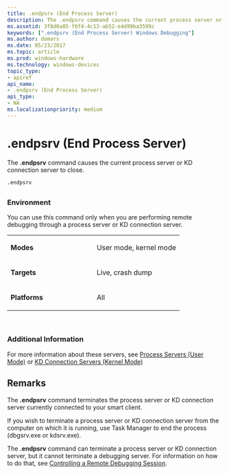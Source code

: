 ```yaml
---
title: .endpsrv (End Process Server)
description: The .endpsrv command causes the current process server or KD connection server to close.
ms.assetid: 3f8d0a85-f0f4-4c13-ab52-e4d99ba3599c
keywords: [".endpsrv (End Process Server) Windows Debugging"]
ms.author: domars
ms.date: 05/23/2017
ms.topic: article
ms.prod: windows-hardware
ms.technology: windows-devices
topic_type:
- apiref
api_name:
- .endpsrv (End Process Server)
api_type:
- NA
ms.localizationpriority: medium
---
```


# .endpsrv (End Process Server)


The **.endpsrv** command causes the current process server or KD connection server to close.

```
.endpsrv 
```

## <span id="ddk_meta_end_process_server_dbg"></span><span id="DDK_META_END_PROCESS_SERVER_DBG"></span>


### <span id="Environment"></span><span id="environment"></span><span id="ENVIRONMENT"></span>Environment

You can use this command only when you are performing remote debugging through a process server or KD connection server.

<table>
<colgroup>
<col width="50%" />
<col width="50%" />
</colgroup>
<tbody>
<tr class="odd">
<td align="left"><p><strong>Modes</strong></p></td>
<td align="left"><p>User mode, kernel mode</p></td>
</tr>
<tr class="even">
<td align="left"><p><strong>Targets</strong></p></td>
<td align="left"><p>Live, crash dump</p></td>
</tr>
<tr class="odd">
<td align="left"><p><strong>Platforms</strong></p></td>
<td align="left"><p>All</p></td>
</tr>
</tbody>
</table>

 

### <span id="Additional_Information"></span><span id="additional_information"></span><span id="ADDITIONAL_INFORMATION"></span>Additional Information

For more information about these servers, see [Process Servers (User Mode)](process-servers--user-mode-.md) or [KD Connection Servers (Kernel Mode)](kd-connection-servers--kernel-mode-.md)

Remarks
-------

The **.endpsrv** command terminates the process server or KD connection server currently connected to your smart client.

If you wish to terminate a process server or KD connection server from the computer on which it is running, use Task Manager to end the process (dbgsrv.exe or kdsrv.exe).

The **.endpsrv** command can terminate a process server or KD connection server, but it cannot terminate a debugging server. For information on how to do that, see [Controlling a Remote Debugging Session](controlling-a-remote-debugging-session.md).

 

 





